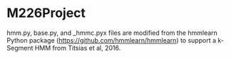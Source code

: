 # M226Project

hmm.py, base.py, and _hmmc.pyx files are modified from the hmmlearn Python package (https://github.com/hmmlearn/hmmlearn) to support a k-Segment HMM from Titsias et al, 2016.
